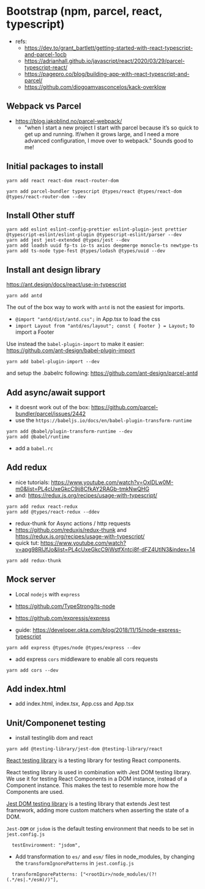 # Bootstrap (npm, parcel, react, typescript)

- refs:
  - https://dev.to/grant_bartlett/getting-started-with-react-typescript-and-parcel-1ocb
  - https://adrianhall.github.io/javascript/react/2020/03/29/parcel-typescript-react/
  - https://pagepro.co/blog/building-app-with-react-typescript-and-parcel/
  - https://github.com/diogoamvasconcelos/kack-overklow

## Webpack vs Parcel

- https://blog.jakoblind.no/parcel-webpack/
  - "when I start a new project I start with parcel because it’s so quick to get up and running. If/when it grows large, and I need a more advanced configuration, I move over to webpack." Sounds good to me!

## Initial packages to install

```
yarn add react react-dom react-router-dom

yarn add parcel-bundler typescript @types/react @types/react-dom @types/react-router-dom --dev

```

## Install Other stuff

```
yarn add eslint eslint-config-prettier eslint-plugin-jest prettier @typescript-eslint/eslint-plugin @typescript-eslint/parser --dev
yarn add jest jest-extended @types/jest --dev
yarn add loadsh uuid fp-ts io-ts axios deepmerge monocle-ts newtype-ts
yarn add ts-node type-fest @types/lodash @types/uuid --dev
```

## Install ant design library

https://ant.design/docs/react/use-in-typescript

```
yarn add antd
```

The out of the box way to work with `antd` is not the easiest for imports.

- `@import "antd/dist/antd.css";` in App.tsx to load the css
- `import Layout from "antd/es/layout"; const { Footer } = Layout;` to import a Footer

Use instead the `babel-plugin-import` to make it easier: https://github.com/ant-design/babel-plugin-import

```
yarn add babel-plugin-import --dev
```

and setup the .babelrc following: https://github.com/ant-design/parcel-antd

## Add async/await support

- it doesnt work out of the box: https://github.com/parcel-bundler/parcel/issues/2442
- use the `https://babeljs.io/docs/en/babel-plugin-transform-runtime`

```
yarn add @babel/plugin-transform-runtime --dev
yarn add @babel/runtime
```

- add a `babel.rc`

## Add redux

- nice tutorials: https://www.youtube.com/watch?v=OxIDLw0M-m0&list=PL4cUxeGkcC9ij8CfkAY2RAGb-tmkNwQHG
- and: https://redux.js.org/recipes/usage-with-typescript/

```
yarn add redux react-redux
yarn add @types/react-redux --ddev
```

- redux-thunk for Async actions / http requests
- https://github.com/reduxjs/redux-thunk and https://redux.js.org/recipes/usage-with-typescript/
- quick tut: https://www.youtube.com/watch?v=apg98RIJfJo&list=PL4cUxeGkcC9iWstfXntcj8f-dFZ4UtlN3&index=14

```
yarn add redux-thunk
```

## Mock server

- Local `nodejs` with `express`
- https://github.com/TypeStrong/ts-node
- https://github.com/expressjs/express

- guide: https://developer.okta.com/blog/2018/11/15/node-express-typescript

```
yarn add express @types/node @types/express --dev
```

- add express `cors` middleware to enable all cors requests

```
yarn add cors --dev
```

## Add index.html

- add index.html, index.tsx, App.css and App.tsx

## Unit/Componenet testing

- install testinglib dom and react

```
yarn add @testing-library/jest-dom @testing-library/react
```

[React testing library](https://testing-library.com/docs/react-testing-library/intro) is a testing library for testing React components.

React testing library is used in combination with Jest DOM testing library.
We use it for testing React Components in a DOM instance, instead of a Component instance. This makes the test to resemble more how the Components are used.

[Jest DOM testing library](https://github.com/testing-library/jest-dom) is a testing library that extends Jest test framework, adding more custom matchers when asserting the state of a DOM.

`Jest-DOM` or `jsdom` is the default testing environment that needs to be set in `jest.config.js`

```
  testEnvironment: "jsdom",
```

- Add transformation to `es/` and `esm/` files in node_modules, by changing the `transformIgnorePatterns` in `jest.config.js`

```
  transformIgnorePatterns: ["<rootDir>/node_modules/(?!(.*/es|.*/esm)/)"],
```
